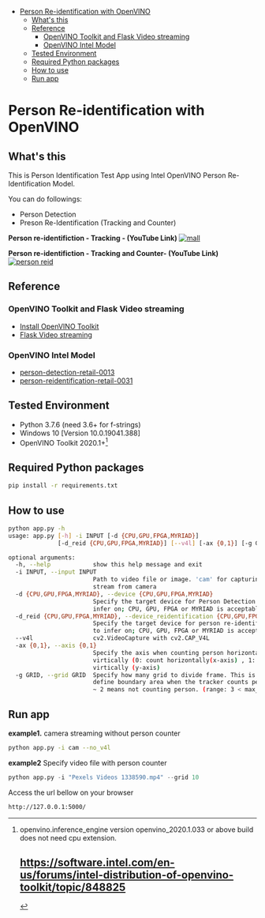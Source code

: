<!-- TOC -->

- [Person Re-identification with OpenVINO](#person-re-identification-with-openvino)
    - [What's this](#whats-this)
    - [Reference](#reference)
        - [OpenVINO Toolkit and Flask Video streaming](#openvino-toolkit-and-flask-video-streaming)
        - [OpenVINO Intel Model](#openvino-intel-model)
    - [Tested Environment](#tested-environment)
    - [Required Python packages](#required-python-packages)
    - [How to use](#how-to-use)
    - [Run app](#run-app)

<!-- /TOC -->

# Person Re-identification with OpenVINO

## What's this

This is Person Identification Test App using Intel OpenVINO Person Re-Identification Model.

You can do followings:

* Person Detection
* Preson Re-Identification (Tracking and Counter)

**Person re-identifiction - Tracking - (YouTube Link)**
<a href="https://youtu.be/zIkzlB-Z-vU">
<img src="https://raw.githubusercontent.com/wiki/kodamap/person_reidentification/images/mall.gif" alt="mall" width="%" height="auto"></a>


**Person re-identifiction - Tracking and Counter- (YouTube Link)**
<a href="https://youtu.be/Pj6HYWWyucU">
<img src="https://raw.githubusercontent.com/wiki/kodamap/person_reidentification/images/person_reid.gif" alt="person reid" width="%" height="auto"></a>

## Reference

### OpenVINO Toolkit and Flask Video streaming

* [Install OpenVINO Toolkit](https://docs.openvinotoolkit.org/latest/index.html)
* [Flask Video streaming](https://github.com/miguelgrinberg/flask-video-streaming)

### OpenVINO Intel Model

* [person-detection-retail-0013](https://github.com/openvinotoolkit/open_model_zoo/blob/master/models/intel/person-detection-retail-0013/description/person-detection-retail-0013.md)
* [person-reidentification-retail-0031](https://github.com/openvinotoolkit/open_model_zoo/blob/2020.3/models/intel/person-reidentification-retail-0031/description/person-reidentification-retail-0031.md)



## Tested Environment

- Python 3.7.6 (need 3.6+ for f-strings)
- Windows 10 [Version 10.0.19041.388]
- OpenVINO Toolkit 2020.1+[^1]

[^1]: openvino.inference_engine version openvino_2020.1.033 or above build does not need cpu extension.
    # https://software.intel.com/en-us/forums/intel-distribution-of-openvino-toolkit/topic/848825


## Required Python packages

```sh
pip install -r requirements.txt
```

## How to use

```sh
python app.py -h
usage: app.py [-h] -i INPUT [-d {CPU,GPU,FPGA,MYRIAD}]
              [-d_reid {CPU,GPU,FPGA,MYRIAD}] [--v4l] [-ax {0,1}] [-g GRID]

optional arguments:
  -h, --help            show this help message and exit
  -i INPUT, --input INPUT
                        Path to video file or image. 'cam' for capturing video
                        stream from camera
  -d {CPU,GPU,FPGA,MYRIAD}, --device {CPU,GPU,FPGA,MYRIAD}
                        Specify the target device for Person Detection to
                        infer on; CPU, GPU, FPGA or MYRIAD is acceptable.
  -d_reid {CPU,GPU,FPGA,MYRIAD}, --device_reidentification {CPU,GPU,FPGA,MYRIAD}
                        Specify the target device for person re-identificaiton
                        to infer on; CPU, GPU, FPGA or MYRIAD is acceptable.
  --v4l                 cv2.VideoCapture with cv2.CAP_V4L
  -ax {0,1}, --axis {0,1}
                        Specify the axis when counting person horizontally or
                        virtically (0: count horizontally(x-axis) , 1: count
                        virtically (y-axis)
  -g GRID, --grid GRID  Specify how many grid to divide frame. This is used to
                        define boundary area when the tracker counts person. 0
                        ~ 2 means not counting person. (range: 3 < max_grid)

```


## Run app

**example1.** camera streaming without person counter 

```sh
python app.py -i cam --no_v4l
```

**example2** Specify video file with person counter

```py
python app.py -i "Pexels Videos 1338590.mp4" --grid 10 
```


Access the url bellow on your browser

```txt
http://127.0.0.1:5000/
```
